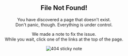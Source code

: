 <div style="text-align:center;">

<h2>File Not Found!</h2>

<p>You have discovered a page that doesn't exist.<br/>Don't panic, though. Everything is under control.</p>

<p>We made a note to fix the issue.<br/>While you wait, click one of the links at the top of the page.<br/>

<img src='{{ "/assets/images/404/sticky.png" | relative_url }}' alt="404 sticky note" /></p>

</div>